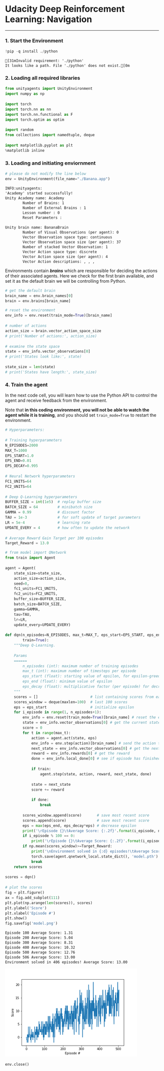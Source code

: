 
# Udacity Deep Reinforcement Learning: Navigation

---

### 1. Start the Environment


```python
!pip -q install ./python
```

    [31mInvalid requirement: './python'
    It looks like a path. File './python' does not exist.[0m


### 2. Loading all required libraries


```python
from unityagents import UnityEnvironment
import numpy as np

import torch
import torch.nn as nn
import torch.nn.functional as F
import torch.optim as optim

import random
from collections import namedtuple, deque

import matplotlib.pyplot as plt
%matplotlib inline
```

### 3. Loading and initiating enviornment


```python
# please do not modify the line below
env = UnityEnvironment(file_name="./Banana.app")
```

    INFO:unityagents:
    'Academy' started successfully!
    Unity Academy name: Academy
            Number of Brains: 1
            Number of External Brains : 1
            Lesson number : 0
            Reset Parameters :

    Unity brain name: BananaBrain
            Number of Visual Observations (per agent): 0
            Vector Observation space type: continuous
            Vector Observation space size (per agent): 37
            Number of stacked Vector Observation: 1
            Vector Action space type: discrete
            Vector Action space size (per agent): 4
            Vector Action descriptions: , , ,


Environments contain **_brains_** which are responsible for deciding the actions of their associated agents. Here we check for the first brain available, and set it as the default brain we will be controlling from Python.


```python
# get the default brain
brain_name = env.brain_names[0]
brain = env.brains[brain_name]
```


```python
# reset the environment
env_info = env.reset(train_mode=True)[brain_name]

# number of actions
action_size = brain.vector_action_space_size
# print('Number of actions:', action_size)

# examine the state space
state = env_info.vector_observations[0]
# print('States look like:', state)

state_size = len(state)
# print('States have length:', state_size)
```

### 4. Train the agent

In the next code cell, you will learn how to use the Python API to control the agent and receive feedback from the environment.

Note that **in this coding environment, you will not be able to watch the agent while it is training**, and you should set `train_mode=True` to restart the environment.


```python
# Hyperparameters:

# Training hyperparameters
N_EPISODES=2000
MAX_T=1000
EPS_START=1.0
EPS_END=0.01
EPS_DECAY=0.995

# Neural Network hyperparameters
FC1_UNITS=64
FC2_UNITS=64

# Deep Q-Learning hyperparameters
BUFFER_SIZE = int(1e5)  # replay buffer size
BATCH_SIZE = 64         # minibatch size
GAMMA = 0.99            # discount factor
TAU = 1e-3              # for soft update of target parameters
LR = 5e-4               # learning rate
UPDATE_EVERY = 4        # how often to update the network

# Average Reward Gain Target per 100 episodes
Target_Reward = 13.0
```


```python
# from model import QNetwork
from train import Agent

agent = Agent(    
    state_size=state_size,
    action_size=action_size,
    seed=0,
    fc1_units=FC1_UNITS,
    fc2_units=FC2_UNITS,
    buffer_size=BUFFER_SIZE,
    batch_size=BATCH_SIZE,
    gamma=GAMMA,
    tau=TAU,
    lr=LR,
    update_every=UPDATE_EVERY)

def dqn(n_episodes=N_EPISODES, max_t=MAX_T, eps_start=EPS_START, eps_end=EPS_END, eps_decay=EPS_DECAY,\
        train=True):
    """Deep Q-Learning.

    Params
    ======
        n_episodes (int): maximum number of training episodes
        max_t (int): maximum number of timesteps per episode
        eps_start (float): starting value of epsilon, for epsilon-greedy action selection
        eps_end (float): minimum value of epsilon
        eps_decay (float): multiplicative factor (per episode) for decreasing epsilon
    """     
    scores = []                        # list containing scores from each episode
    scores_window = deque(maxlen=100)  # last 100 scores
    eps = eps_start                    # initialize epsilon
    for i_episode in range(1, n_episodes+1):
        env_info = env.reset(train_mode=True)[brain_name] # reset the environment
        state = env_info.vector_observations[0] # get the current state
        score = 0
        for t in range(max_t):
            action = agent.act(state, eps)
            env_info = env.step(action)[brain_name] # send the action to the environment
            next_state = env_info.vector_observations[0] # get the next state
            reward = env_info.rewards[0] # get the reward
            done = env_info.local_done[0] # see if episode has finished

            if train:
                agent.step(state, action, reward, next_state, done)

            state = next_state
            score += reward

            if done:
                break

        scores_window.append(score)       # save most recent score
        scores.append(score)              # save most recent score
        eps = max(eps_end, eps_decay*eps) # decrease epsilon
        print('\rEpisode {}\tAverage Score: {:.2f}'.format(i_episode, np.mean(scores_window)), end="")
        if i_episode % 100 == 0:
            print('\rEpisode {}\tAverage Score: {:.2f}'.format(i_episode, np.mean(scores_window)))
        if np.mean(scores_window)>=Target_Reward:
            print('\nEnvironment solved in {:d} episodes!\tAverage Score: {:.2f}'.format(i_episode-100, np.mean(scores_window)))
            torch.save(agent.qnetwork_local.state_dict(), 'model.pth')
            break
    return scores

scores = dqn()

# plot the scores
fig = plt.figure()
ax = fig.add_subplot(111)
plt.plot(np.arange(len(scores)), scores)
plt.ylabel('Score')
plt.xlabel('Episode #')
plt.show()
fig.savefig('model.png')
```

    Episode 100	Average Score: 1.31
    Episode 200	Average Score: 5.04
    Episode 300	Average Score: 8.31
    Episode 400	Average Score: 10.32
    Episode 500	Average Score: 12.76
    Episode 506	Average Score: 13.00
    Environment solved in 406 episodes!	Average Score: 13.00



![png](model_500.png)



```python
env.close()
```
